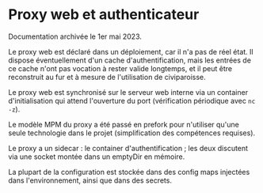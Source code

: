 # Proxy web et authenticateur

Documentation archivée le 1er mai 2023.

Le proxy web est déclaré dans un déploiement, car il n'a pas de réel état. Il dispose éventuellement d'un cache d'authentification, mais les entrées de ce cache n'ont pas vocation à rester valide longtemps, et il peut être reconstruit au fur et à mesure de l'utilisation de civiparoisse.

Le proxy web est synchronisé sur le serveur web interne via un container d'initialisation qui attend l'ouverture du port (vérification périodique avec `nc -z`).

Le modèle MPM du proxy a été passé en prefork pour n'utiliser qu'une seule technologie dans le projet (simplification des compétences requises).

Le proxy a un sidecar : le container d'authentification ; les deux discutent via une socket montée dans un emptyDir en mémoire.

La plupart de la configuration est stockée dans des config maps injectées dans l'environnement, ainsi que dans des secrets.
